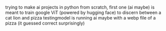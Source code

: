 trying to make ai projects in python from scratch, first one (ai maybe) is meant to train google ViT (powered by hugging face) to discern between a cat lion and pizza
testingmodel is running ai maybe with a webp file of a pizza (it guessed correct surprisingly)

